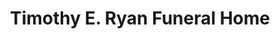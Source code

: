 ---
title: "Timothy E. Ryan Funeral Home"
url: /toms-river/timothy-e-ryan-funeral-home/
shop: Bestattungen
---